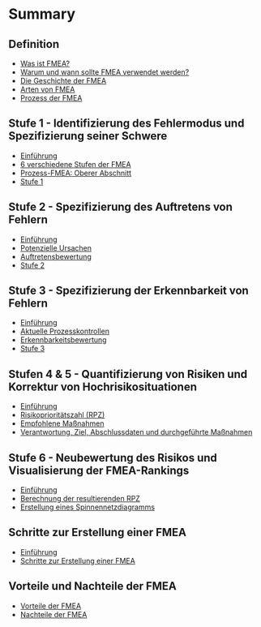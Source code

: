 # Summary

## Definition

- [Was ist FMEA?](./01_definition/01_fmea.md)
- [Warum und wann sollte FMEA verwendet werden?](./01_definition/02_why-when-fmea.md)
- [Die Geschichte der FMEA](./01_definition/03_history-of-fmea.md)
- [Arten von FMEA](./01_definition/04_types-of-fmea.md)
- [Prozess der FMEA](./01_definition/05_process-fmea.md)

## Stufe 1 - Identifizierung des Fehlermodus und Spezifizierung seiner Schwere

- [Einführung](./02_stage-1/)
- [6 verschiedene Stufen der FMEA](./02_stage-1/)
- [Prozess-FMEA: Oberer Abschnitt](./02_stage-1/)
- [Stufe 1](./02_stage-1/)

## Stufe 2 - Spezifizierung des Auftretens von Fehlern

- [Einführung](./03_stage-3/)
- [Potenzielle Ursachen](./03_stage-3/)
- [Auftretensbewertung](./03_stage-3/)
- [Stufe 2](./03_stage-3/)

## Stufe 3 - Spezifizierung der Erkennbarkeit von Fehlern

- [Einführung]()
- [Aktuelle Prozesskontrollen]()
- [Erkennbarkeitsbewertung]()
- [Stufe 3]()

## Stufen 4 & 5 - Quantifizierung von Risiken und Korrektur von Hochrisikosituationen

- [Einführung]()
- [Risikoprioritätszahl (RPZ)]()
- [Empfohlene Maßnahmen]()
- [Verantwortung, Ziel, Abschlussdaten und durchgeführte Maßnahmen]()

## Stufe 6 - Neubewertung des Risikos und Visualisierung der FMEA-Rankings

- [Einführung]()
- [Berechnung der resultierenden RPZ]()
- [Erstellung eines Spinnennetzdiagramms]()

## Schritte zur Erstellung einer FMEA

- [Einführung]()
- [Schritte zur Erstellung einer FMEA]()

## Vorteile und Nachteile der FMEA

- [Vorteile der FMEA]()
- [Nachteile der FMEA]()
